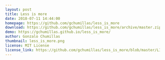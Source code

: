 ```yaml
---
layout: post
title: Less is more
date: 2018-07-11 14:44:00
homepage: https://github.com/gchumillas/less_is_more
download: https://github.com/gchumillas/less_is_more/archive/master.zip
demo: https://gchumillas.github.io/less_is_more/
author: Gonzalo Chumillas
thumbnail: less_is_more.png
license: MIT License
license_link: https://github.com/gchumillas/less_is_more/blob/master/LICENSE
---
```

